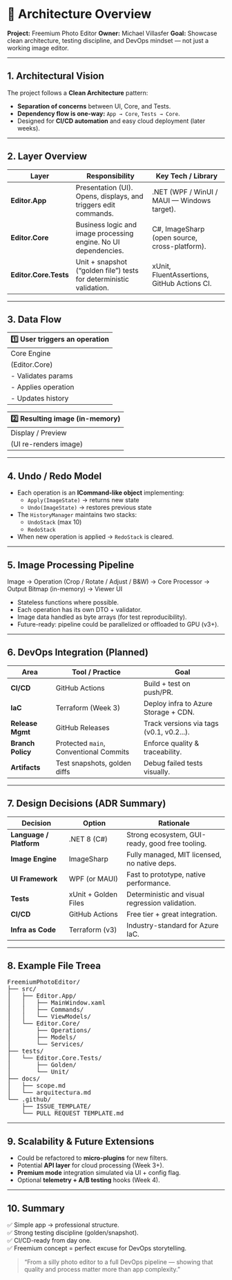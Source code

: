 # 🧩 Architecture Overview

**Project:** Freemium Photo Editor
**Owner:** Michael Villasfer
**Goal:** Showcase clean architecture, testing discipline, and DevOps mindset — not just a working image editor.

---

## 1. Architectural Vision

The project follows a **Clean Architecture** pattern:
- **Separation of concerns** between UI, Core, and Tests.
- **Dependency flow is one-way:** `App → Core`, `Tests → Core`.
- Designed for **CI/CD automation** and easy cloud deployment (later weeks).

---

## 2. Layer Overview

| Layer | Responsibility | Key Tech / Library |
|--------|----------------|--------------------|
| **Editor.App** | Presentation (UI). Opens, displays, and triggers edit commands. | .NET (WPF / WinUI / MAUI — Windows target). |
| **Editor.Core** | Business logic and image processing engine. No UI dependencies. | C#, ImageSharp (open source, cross-platform). |
| **Editor.Core.Tests** | Unit + snapshot (“golden file”) tests for deterministic validation. | xUnit, FluentAssertions, GitHub Actions CI. |

---

## 3. Data Flow
| 1️⃣ User triggers an operation |
|-------------------------------|
| Core Engine | 
| (Editor.Core) |
| - Validates params |
| - Applies operation |
| - Updates history |

|2️⃣ Resulting image (in-memory)|
| --------------------------------|
| Display / Preview |
| (UI re-renders image) |

---

## 4. Undo / Redo Model

- Each operation is an **ICommand-like object** implementing:
  - `Apply(ImageState)` → returns new state
  - `Undo(ImageState)` → restores previous state  
- The `HistoryManager` maintains two stacks:
  - `UndoStack` (max 10)
  - `RedoStack`  
- When new operation is applied → `RedoStack` is cleared.

---

## 5. Image Processing Pipeline
Image → Operation (Crop / Rotate / Adjust / B&W)
→ Core Processor
→ Output Bitmap (in-memory)
→ Viewer UI


- Stateless functions where possible.  
- Each operation has its own DTO + validator.  
- Image data handled as byte arrays (for test reproducibility).  
- Future-ready: pipeline could be parallelized or offloaded to GPU (v3+).

---

## 6. DevOps Integration (Planned)

| Area | Tool / Practice | Goal |
|------|-----------------|------|
| **CI/CD** | GitHub Actions | Build + test on push/PR. |
| **IaC** | Terraform (Week 3) | Deploy infra to Azure Storage + CDN. |
| **Release Mgmt** | GitHub Releases | Track versions via tags (v0.1, v0.2...). |
| **Branch Policy** | Protected `main`, Conventional Commits | Enforce quality & traceability. |
| **Artifacts** | Test snapshots, golden diffs | Debug failed tests visually. |

---

## 7. Design Decisions (ADR Summary)

| Decision | Option | Rationale |
|-----------|---------|-----------|
| **Language / Platform** | .NET 8 (C#) | Strong ecosystem, GUI-ready, good free tooling. |
| **Image Engine** | ImageSharp | Fully managed, MIT licensed, no native deps. |
| **UI Framework** | WPF (or MAUI) | Fast to prototype, native performance. |
| **Tests** | xUnit + Golden Files | Deterministic and visual regression validation. |
| **CI/CD** | GitHub Actions | Free tier + great integration. |
| **Infra as Code** | Terraform (v3) | Industry-standard for Azure IaC. |

---

## 8. Example File Treea
<pre>
FreemiumPhotoEditor/
├── src/
│   ├── Editor.App/
│   │   ├── MainWindow.xaml
│   │   ├── Commands/
│   │   └── ViewModels/
│   └── Editor.Core/
│       ├── Operations/
│       ├── Models/
│       └── Services/
├── tests/
│   └── Editor.Core.Tests/
│       ├── Golden/
│       └── Unit/
├── docs/
│   ├── scope.md
│   └── arquitectura.md
└── .github/
    ├── ISSUE_TEMPLATE/
    └── PULL_REQUEST_TEMPLATE.md
</pre>

---

## 9. Scalability & Future Extensions

- Could be refactored to **micro-plugins** for new filters.  
- Potential **API layer** for cloud processing (Week 3+).  
- **Premium mode** integration simulated via UI + config flag.  
- Optional **telemetry + A/B testing** hooks (Week 4).

---

## 10. Summary

✅ Simple app → professional structure.  
✅ Strong testing discipline (golden/snapshot).  
✅ CI/CD-ready from day one.  
✅ Freemium concept = perfect excuse for DevOps storytelling.

> “From a silly photo editor to a full DevOps pipeline — showing that quality and process matter more than app complexity.”

